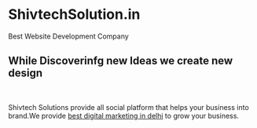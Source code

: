# ShivtechSolution.in
Best Website Development Company
<h2>While Discoverinfg new Ideas we create new design</h2>
<br><p>Shivtech Solutions provide all social platform that helps your business into brand.We provide <a href="https://shivtechsolutions.in/best-digital-marketing-company-in-janakpuri/">best digital marketing in delhi</a> to grow your business.</p>
